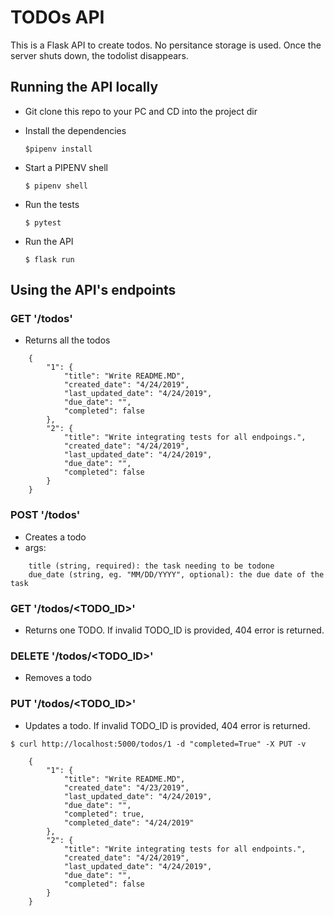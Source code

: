 # TODOs API

This is a Flask API to create todos.  No persitance storage is used.  Once the server shuts down, the todolist disappears.

## Running the API locally

* Git clone this repo to your PC and CD into the project dir

* Install the dependencies
    ```
    $pipenv install
    ```

* Start a PIPENV shell
    ```
    $ pipenv shell
    ```
* Run the tests
    ```
    $ pytest
    ```
* Run the API
    ```
    $ flask run
    ```

## Using the API's endpoints

### GET '/todos'

* Returns all the todos
```
    {
        "1": {
            "title": "Write README.MD",
            "created_date": "4/24/2019",
            "last_updated_date": "4/24/2019",
            "due_date": "",
            "completed": false
        },
        "2": {
            "title": "Write integrating tests for all endpoings.",
            "created_date": "4/24/2019",
            "last_updated_date": "4/24/2019",
            "due_date": "",
            "completed": false
        }
    }
```

### POST '/todos'

* Creates a todo
* args:
```
    title (string, required): the task needing to be todone
    due_date (string, eg. "MM/DD/YYYY", optional): the due date of the task
```

### GET '/todos/<TODO_ID>'

* Returns one TODO.  If invalid TODO_ID is provided, 404 error is returned.

### DELETE '/todos/<TODO_ID>'

* Removes a todo

### PUT '/todos/<TODO_ID>'

* Updates a todo.  If invalid TODO_ID is provided, 404 error is returned.  

```
$ curl http://localhost:5000/todos/1 -d "completed=True" -X PUT -v
```
```
    {
        "1": {
            "title": "Write README.MD",
            "created_date": "4/23/2019",
            "last_updated_date": "4/24/2019",
            "due_date": "",
            "completed": true,
            "completed_date": "4/24/2019"
        },
        "2": {
            "title": "Write integrating tests for all endpoints.",
            "created_date": "4/24/2019",
            "last_updated_date": "4/24/2019",
            "due_date": "",
            "completed": false
        }
    }
```
